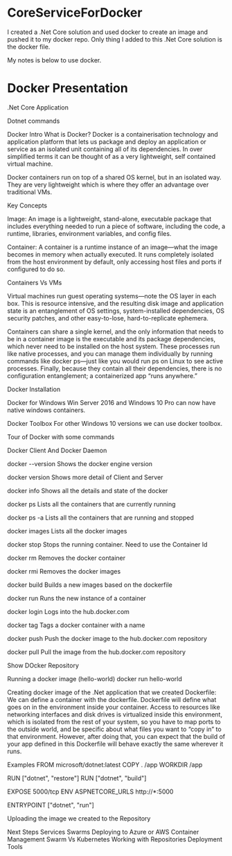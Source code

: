 # CoreServiceForDocker

I created a .Net Core solution and used docker to create an image and pushed it to my docker repo. 
Only thing I added to this .Net Core solution is the docker file. 

My notes is below to use docker.



# Docker Presentation
 
.Net Core Application
 
Dotnet commands
 
Docker Intro
What is Docker?
Docker is a containerisation technology and application platform that lets us package and deploy an application or service as an isolated unit containing all of its dependencies. In over simplified terms it can be thought of as a very lightweight, self contained virtual machine.
 
Docker containers run on top of a shared OS kernel, but in an isolated way. They are very lightweight which is where they offer an advantage over traditional VMs. 
 
Key Concepts
 
Image: An image is a lightweight, stand-alone, executable package that includes everything needed to run a piece of software, including the code, a runtime, libraries, environment variables, and config files.
 
Container: A container is a runtime instance of an image—what the image becomes in memory when actually executed. It runs completely isolated from the host environment by default, only accessing host files and ports if configured to do so.
 
Containers Vs VMs

Virtual machines run guest operating systems—note the OS layer in each box. This is resource intensive, and the resulting disk image and application state is an entanglement of OS settings, system-installed dependencies, OS security patches, and other easy-to-lose, hard-to-replicate ephemera.
 
Containers can share a single kernel, and the only information that needs to be in a container image is the executable and its package dependencies, which never need to be installed on the host system. These processes run like native processes, and you can manage them individually by running commands like docker ps—just like you would run ps on Linux to see active processes. Finally, because they contain all their dependencies, there is no configuration entanglement; a containerized app “runs anywhere.”
 
 
Docker Installation
 
Docker for Windows 
Win Server 2016 and Windows 10 Pro can now have native windows containers.
 
Docker Toolbox
For other Windows 10 versions we can use docker toolbox.
 
 
 
 
Tour of Docker with some commands
 
Docker Client  And Docker Daemon
 
docker --version
Shows the docker engine version
 
docker version
Shows more detail of Client and Server
 
docker info
Shows all the details and state of the docker 
 
docker ps
Lists all the containers that are currently running
 
docker ps -a
Lists all the containers that are running and stopped
 
docker images
Lists all the docker images
 
docker stop
Stops the running container. Need to use the Container Id
 
docker rm
Removes the docker container
 
docker rmi
Removes the docker images
 
docker build
Builds a new images based on the dockerfile
 
docker run
Runs the new instance of a container
 
docker login
Logs into the hub.docker.com
 
docker tag
Tags a docker container with a name
 
docker push
Push the docker image to the hub.docker.com repository
 
docker pull
Pull the image from the hub.docker.com repository
 
Show DOcker Repository
 
Running a docker image (hello-world)
docker run hello-world
 
Creating docker image of the .Net application that we created 
Dockerfile: We can define a container with the dockerfile. Dockerfile will define what goes on in the environment inside your container. Access to resources like networking interfaces and disk drives is virtualized inside this environment, which is isolated from the rest of your system, so you have to map ports to the outside world, and be specific about what files you want to “copy in” to that environment. However, after doing that, you can expect that the build of your app defined in this Dockerfile will behave exactly the same wherever it runs.
 
Examples
FROM microsoft/dotnet:latest
COPY . /app
WORKDIR /app
 
RUN ["dotnet", "restore"]
RUN ["dotnet", "build"]
 
EXPOSE 5000/tcp
ENV ASPNETCORE_URLS http://*:5000
 
ENTRYPOINT ["dotnet", "run"]
 
 
 
Uploading the image we created to the Repository
 
Next Steps
Services
Swarms
Deploying to Azure or AWS
Container Management
	Swarm Vs Kubernetes
Working with Repositories
Deployment Tools
 
 
